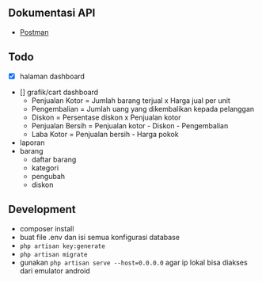## Dokumentasi API
- [Postman](https://documenter.getpostman.com/view/7785980/2s93CGSGbm)

## Todo
- [x] halaman dashboard
- [] grafik/cart dashboard
  - Penjualan Kotor = Jumlah barang terjual x Harga jual per unit
  - Pengembalian = Jumlah uang yang dikembalikan kepada pelanggan
  - Diskon = Persentase diskon x Penjualan kotor
  - Penjualan Bersih = Penjualan kotor - Diskon - Pengembalian
  - Laba Kotor = Penjualan bersih - Harga pokok
- laporan
- barang
  - daftar barang
  - kategori
  - pengubah
  - diskon
## Development
- composer install
- buat file .env dan isi semua konfigurasi database
- `php artisan key:generate`
- `php artisan migrate`
- gunakan `php artisan serve --host=0.0.0.0` agar ip lokal bisa diakses dari emulator android
